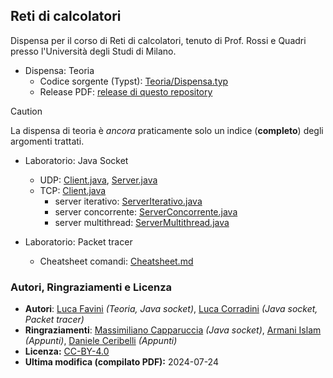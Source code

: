 ## Reti di calcolatori

Dispensa per il corso di Reti di calcolatori, tenuto di Prof. Rossi e Quadri presso l'Università degli Studi di Milano.

- Dispensa: Teoria
  - Codice sorgente (Typst): [Teoria/Dispensa.typ](./Teoria/Dispensa.typ)
  - Release PDF: [release di questo repository](https://github.com/Favo02/reti-di-calcolatori/releases/download/v1/Dispensa.pdf)

> [!CAUTION]
> La dispensa di teoria è _ancora_ praticamente solo un indice (**completo**) degli argomenti trattati.

- Laboratorio: Java Socket
  - UDP: [Client.java](./Laboratorio/JavaSocket/UDP/Client.java), [Server.java](./Laboratorio/JavaSocket/UDP/Server.java)
  - TCP: [Client.java](./Laboratorio/JavaSocket/TCP/Client.java)
    - server iterativo: [ServerIterativo.java](./Laboratorio/JavaSocket/TCP/ServerIterativo.java)
    - server concorrente: [ServerConcorrente.java](./Laboratorio/JavaSocket/TCP/ServerConcorrente.java)
    - server multithread: [ServerMultithread.java](./Laboratorio/JavaSocket/TCP/ServerMultithread.java)

- Laboratorio: Packet tracer
  - Cheatsheet comandi: [Cheatsheet.md](./Laboratorio/PacketTracer/Cheatsheet.md)

### Autori, Ringraziamenti e Licenza

- **Autori**: [Luca Favini](https://github.com/Favo02) _(Teoria, Java socket)_, [Luca Corradini](https://github.com/LucaCorra02) _(Java socket, Packet tracer)_
- **Ringraziamenti**: [Massimiliano Capparuccia](https://github.com/MaxKappa) _(Java socket)_, [Armani Islam](https://github.com/GioarmsCodes) _(Appunti)_, [Daniele Ceribelli](https://github.com/ceri01) _(Appunti)_
- **Licenza:** [CC-BY-4.0](https://creativecommons.org/licenses/by/4.0/)
- **Ultima modifica (compilato PDF):** 2024-07-24
